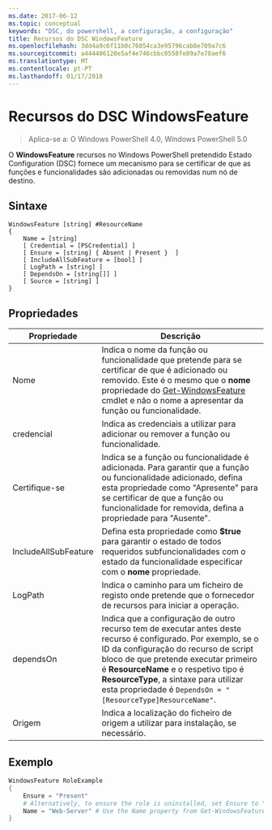 ```yaml
---
ms.date: 2017-06-12
ms.topic: conceptual
keywords: "DSC, do powershell, a configuração, a configuração"
title: Recursos do DSC WindowsFeature
ms.openlocfilehash: 3dd4a9c6f11b0c76054ca3e95796cab8e709a7c6
ms.sourcegitcommit: a444406120e5af4e746cbbc0558fe89a7e78aef6
ms.translationtype: MT
ms.contentlocale: pt-PT
ms.lasthandoff: 01/17/2018
---
```

# <a name="dsc-windowsfeature-resource"></a>Recursos do DSC WindowsFeature

> Aplica-se a: O Windows PowerShell 4.0, Windows PowerShell 5.0

O **WindowsFeature** recursos no Windows PowerShell pretendido Estado Configuration (DSC) fornece um mecanismo para se certificar de que as funções e funcionalidades são adicionadas ou removidas num nó de destino.

## <a name="syntax"></a>Sintaxe

```
WindowsFeature [string] #ResourceName
{
    Name = [string]
    [ Credential = [PSCredential] ]
    [ Ensure = [string] { Absent | Present }  ]
    [ IncludeAllSubFeature = [bool] ]
    [ LogPath = [string] ]
    [ DependsOn = [string[]] ]
    [ Source = [string] ]
}
```

## <a name="properties"></a>Propriedades

|  Propriedade  |  Descrição   | 
|---|---| 
| Nome| Indica o nome da função ou funcionalidade que pretende para se certificar de que é adicionado ou removido. Este é o mesmo que o __nome__ propriedade do [Get-WindowsFeature](/powershell/module/servermanager/Get-WindowsFeature) cmdlet e não o nome a apresentar da função ou funcionalidade.| 
| credencial| Indica as credenciais a utilizar para adicionar ou remover a função ou funcionalidade.| 
| Certifique-se| Indica se a função ou funcionalidade é adicionada. Para garantir que a função ou funcionalidade adicionado, defina esta propriedade como "Apresente" para se certificar de que a função ou funcionalidade for removida, defina a propriedade para "Ausente".| 
| IncludeAllSubFeature| Defina esta propriedade como __$true__ para garantir o estado de todos requeridos subfuncionalidades com o estado da funcionalidade especificar com o __nome__ propriedade.| 
| LogPath| Indica o caminho para um ficheiro de registo onde pretende que o fornecedor de recursos para iniciar a operação.| 
| dependsOn| Indica que a configuração de outro recurso tem de executar antes deste recurso é configurado. Por exemplo, se o ID da configuração do recurso de script bloco de que pretende executar primeiro é __ResourceName__ e o respetivo tipo é __ResourceType__, a sintaxe para utilizar esta propriedade é `DependsOn = "[ResourceType]ResourceName"`.| 
| Origem| Indica a localização do ficheiro de origem a utilizar para instalação, se necessário.| 

## <a name="example"></a>Exemplo
```powershell
WindowsFeature RoleExample
{
    Ensure = "Present" 
    # Alternatively, to ensure the role is uninstalled, set Ensure to "Absent"
    Name = "Web-Server" # Use the Name property from Get-WindowsFeature  
}
```

